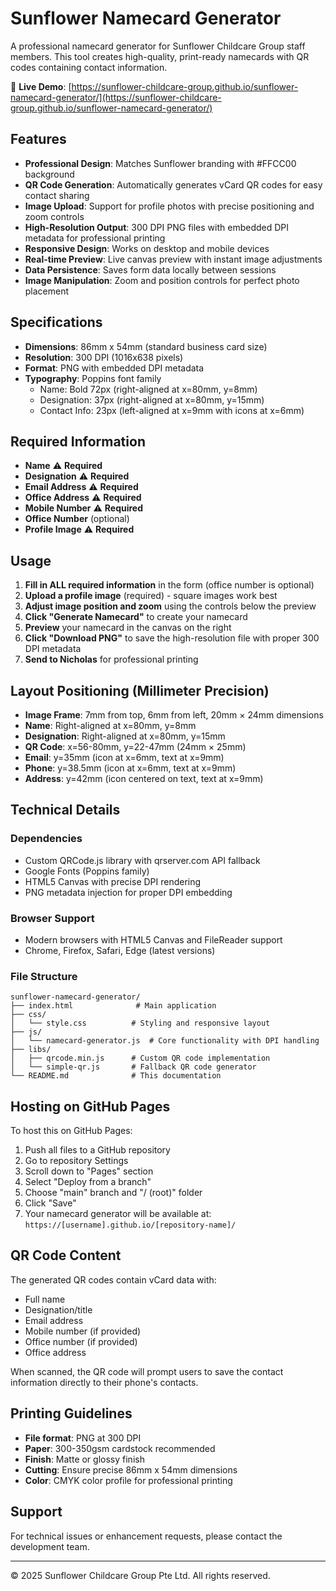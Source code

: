 # Sunflower Namecard Generator

A professional namecard generator for Sunflower Childcare Group staff members. This tool creates high-quality, print-ready namecards with QR codes containing contact information.

🌻 **Live Demo**: [https://sunflower-childcare-group.github.io/sunflower-namecard-generator/](https://sunflower-childcare-group.github.io/sunflower-namecard-generator/)

## Features

- **Professional Design**: Matches Sunflower branding with #FFCC00 background
- **QR Code Generation**: Automatically generates vCard QR codes for easy contact sharing
- **Image Upload**: Support for profile photos with precise positioning and zoom controls
- **High-Resolution Output**: 300 DPI PNG files with embedded DPI metadata for professional printing
- **Responsive Design**: Works on desktop and mobile devices
- **Real-time Preview**: Live canvas preview with instant image adjustments
- **Data Persistence**: Saves form data locally between sessions
- **Image Manipulation**: Zoom and position controls for perfect photo placement

## Specifications

- **Dimensions**: 86mm x 54mm (standard business card size)
- **Resolution**: 300 DPI (1016x638 pixels)
- **Format**: PNG with embedded DPI metadata
- **Typography**: Poppins font family
  - Name: Bold 72px (right-aligned at x=80mm, y=8mm)
  - Designation: 37px (right-aligned at x=80mm, y=15mm)
  - Contact Info: 23px (left-aligned at x=9mm with icons at x=6mm)

## Required Information

- **Name** ⚠️ **Required**
- **Designation** ⚠️ **Required**
- **Email Address** ⚠️ **Required**
- **Office Address** ⚠️ **Required**
- **Mobile Number** ⚠️ **Required**
- **Office Number** (optional)
- **Profile Image** ⚠️ **Required**

## Usage

1. **Fill in ALL required information** in the form (office number is optional)
2. **Upload a profile image** (required) - square images work best
3. **Adjust image position and zoom** using the controls below the preview
4. **Click "Generate Namecard"** to create your namecard
5. **Preview** your namecard in the canvas on the right
6. **Click "Download PNG"** to save the high-resolution file with proper 300 DPI metadata
7. **Send to Nicholas** for professional printing

## Layout Positioning (Millimeter Precision)

- **Image Frame**: 7mm from top, 6mm from left, 20mm × 24mm dimensions
- **Name**: Right-aligned at x=80mm, y=8mm
- **Designation**: Right-aligned at x=80mm, y=15mm
- **QR Code**: x=56-80mm, y=22-47mm (24mm × 25mm)
- **Email**: y=35mm (icon at x=6mm, text at x=9mm)
- **Phone**: y=38.5mm (icon at x=6mm, text at x=9mm)
- **Address**: y=42mm (icon centered on text, text at x=9mm)

## Technical Details

### Dependencies
- Custom QRCode.js library with qrserver.com API fallback
- Google Fonts (Poppins family)
- HTML5 Canvas with precise DPI rendering
- PNG metadata injection for proper DPI embedding

### Browser Support
- Modern browsers with HTML5 Canvas and FileReader support
- Chrome, Firefox, Safari, Edge (latest versions)

### File Structure
```
sunflower-namecard-generator/
├── index.html              # Main application
├── css/
│   └── style.css          # Styling and responsive layout
├── js/
│   └── namecard-generator.js  # Core functionality with DPI handling
├── libs/
│   ├── qrcode.min.js      # Custom QR code implementation
│   └── simple-qr.js       # Fallback QR code generator
└── README.md              # This documentation
```

## Hosting on GitHub Pages

To host this on GitHub Pages:

1. Push all files to a GitHub repository
2. Go to repository Settings
3. Scroll down to "Pages" section
4. Select "Deploy from a branch"
5. Choose "main" branch and "/ (root)" folder
6. Click "Save"
7. Your namecard generator will be available at: `https://[username].github.io/[repository-name]/`

## QR Code Content

The generated QR codes contain vCard data with:
- Full name
- Designation/title
- Email address
- Mobile number (if provided)
- Office number (if provided)
- Office address

When scanned, the QR code will prompt users to save the contact information directly to their phone's contacts.

## Printing Guidelines

- **File format**: PNG at 300 DPI
- **Paper**: 300-350gsm cardstock recommended
- **Finish**: Matte or glossy finish
- **Cutting**: Ensure precise 86mm x 54mm dimensions
- **Color**: CMYK color profile for professional printing

## Support

For technical issues or enhancement requests, please contact the development team.

---

© 2025 Sunflower Childcare Group Pte Ltd. All rights reserved.